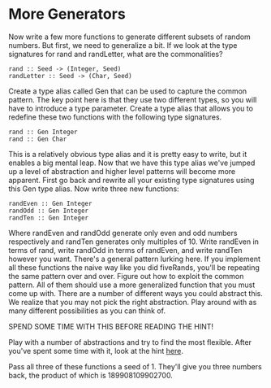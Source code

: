 # More Generators

Now write a few more functions to generate different subsets of random
numbers.  But first, we need to generalize a bit.  If we look at the type
signatures for rand and randLetter, what are the commonalities?

    rand :: Seed -> (Integer, Seed)
    randLetter :: Seed -> (Char, Seed)

Create a type alias called Gen that can be used to capture the common pattern.
The key point here is that they use two different types, so you will have to
introduce a type parameter.  Create a type alias that allows you to redefine
these two functions with the following type signatures.

    rand :: Gen Integer
    rand :: Gen Char

This is a relatively obvious type alias and it is pretty easy to write, but it
enables a big mental leap.  Now that we have this type alias we've jumped up a
level of abstraction and higher level patterns will become more apparent.
First go back and rewrite all your existing type signatures using this Gen
type alias.  Now write three new functions:

    randEven :: Gen Integer
    randOdd :: Gen Integer
    randTen :: Gen Integer

Where randEven and randOdd generate only even and odd numbers respectively and
randTen generates only multiples of 10.  Write randEven in terms of rand,
write randOdd in terms of randEven, and write randTen however you want.
There's a general pattern lurking here.  If you implement all these functions
the naive way like you did fiveRands, you'll be repeating the same pattern
over and over.  Figure out how to exploit the common pattern.  All of them
should use a more generalized function that you must come up with.  There are
a number of different ways you could abstract this.  We realize that you may
not pick the right abstraction.  Play around with as many different
possibilities as you can think of.

SPEND SOME TIME WITH THIS BEFORE READING THE HINT!

Play with a number of abstractions and try to find the most flexible.  After
you've spent some time with it, look at the hint [here](3hint.md).

Pass all three of these functions a seed of 1.  They'll give you three numbers
back, the product of which is 189908109902700.


